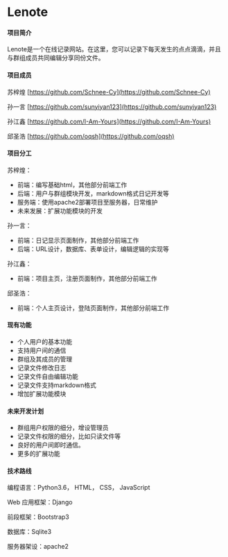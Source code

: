 # Lenote

#### 项目简介

Lenote是一个在线记录网站。在这里，您可以记录下每天发生的点点滴滴，并且与群组成员共同编辑分享同份文件。

#### 项目成员

 苏梓煌  [https://github.com/Schnee-Cy](https://github.com/Schnee-Cy)

 孙一言  [https://github.com/sunyiyan123](https://github.com/sunyiyan123) 

 孙江鑫  [https://github.com/I-Am-Yours](https://github.com/I-Am-Yours)

 邱圣浩  [https://github.com/oqsh](https://github.com/oqsh) 

#### 项目分工

苏梓煌：
*   前端：编写基础html，其他部分前端工作
*   后端：用户与群组模块开发，markdown格式日记开发等
*   服务端：使用apache2部署项目至服务器，日常维护
*   未来发展：扩展功能模块的开发

孙一言：
*   前端：日记显示页面制作，其他部分前端工作
*   后端：URL设计，数据库、表单设计，编辑逻辑的实现等

孙江鑫：
*   前端：项目主页，注册页面制作，其他部分前端工作

邱圣浩：
*   前端：个人主页设计，登陆页面制作，其他部分前端工作


#### 现有功能

*   个人用户的基本功能
*   支持用户间的通信
*   群组及其成员的管理
*   记录文件修改日志
*   记录文件自由编辑功能
*   记录文件支持markdown格式
*   增加扩展功能模块


#### 未来开发计划

*   群组用户权限的细分，增设管理员
*   记录文件权限的细分，比如只读文件等
*   良好的用户间即时通信。
*   更多的扩展功能

#### 技术路线

编程语言：Python3.6， HTML， CSS， JavaScript

Web 应用框架：Django

前段框架：Bootstrap3

数据库：Sqlite3

服务器架设：apache2
